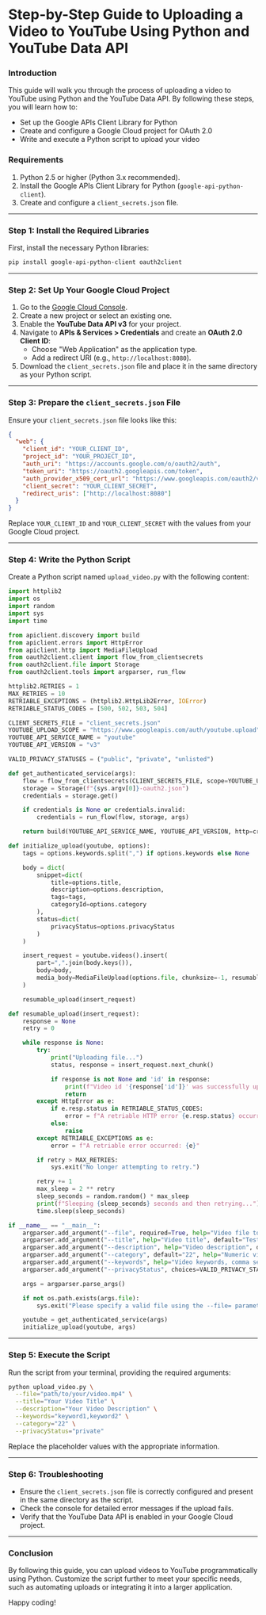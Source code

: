 # Step-by-Step Guide to Uploading a Video to YouTube Using Python and YouTube Data API

### Introduction
This guide will walk you through the process of uploading a video to YouTube using Python and the YouTube Data API. By following these steps, you will learn how to:

- Set up the Google APIs Client Library for Python
- Create and configure a Google Cloud project for OAuth 2.0
- Write and execute a Python script to upload your video

### Requirements
1. Python 2.5 or higher (Python 3.x recommended).
2. Install the Google APIs Client Library for Python (`google-api-python-client`).
3. Create and configure a `client_secrets.json` file.

---

### Step 1: Install the Required Libraries

First, install the necessary Python libraries:
```bash
pip install google-api-python-client oauth2client
```

---

### Step 2: Set Up Your Google Cloud Project
1. Go to the [Google Cloud Console](https://console.cloud.google.com/).
2. Create a new project or select an existing one.
3. Enable the **YouTube Data API v3** for your project.
4. Navigate to **APIs & Services > Credentials** and create an **OAuth 2.0 Client ID**:
   - Choose "Web Application" as the application type.
   - Add a redirect URI (e.g., `http://localhost:8080`).
5. Download the `client_secrets.json` file and place it in the same directory as your Python script.

---

### Step 3: Prepare the `client_secrets.json` File
Ensure your `client_secrets.json` file looks like this:

```json
{
  "web": {
    "client_id": "YOUR_CLIENT_ID",
    "project_id": "YOUR_PROJECT_ID",
    "auth_uri": "https://accounts.google.com/o/oauth2/auth",
    "token_uri": "https://oauth2.googleapis.com/token",
    "auth_provider_x509_cert_url": "https://www.googleapis.com/oauth2/v1/certs",
    "client_secret": "YOUR_CLIENT_SECRET",
    "redirect_uris": ["http://localhost:8080"]
  }
}
```

Replace `YOUR_CLIENT_ID` and `YOUR_CLIENT_SECRET` with the values from your Google Cloud project.

---

### Step 4: Write the Python Script

Create a Python script named `upload_video.py` with the following content:

```python
import httplib2
import os
import random
import sys
import time

from apiclient.discovery import build
from apiclient.errors import HttpError
from apiclient.http import MediaFileUpload
from oauth2client.client import flow_from_clientsecrets
from oauth2client.file import Storage
from oauth2client.tools import argparser, run_flow

httplib2.RETRIES = 1
MAX_RETRIES = 10
RETRIABLE_EXCEPTIONS = (httplib2.HttpLib2Error, IOError)
RETRIABLE_STATUS_CODES = [500, 502, 503, 504]

CLIENT_SECRETS_FILE = "client_secrets.json"
YOUTUBE_UPLOAD_SCOPE = "https://www.googleapis.com/auth/youtube.upload"
YOUTUBE_API_SERVICE_NAME = "youtube"
YOUTUBE_API_VERSION = "v3"

VALID_PRIVACY_STATUSES = ("public", "private", "unlisted")

def get_authenticated_service(args):
    flow = flow_from_clientsecrets(CLIENT_SECRETS_FILE, scope=YOUTUBE_UPLOAD_SCOPE)
    storage = Storage(f"{sys.argv[0]}-oauth2.json")
    credentials = storage.get()

    if credentials is None or credentials.invalid:
        credentials = run_flow(flow, storage, args)

    return build(YOUTUBE_API_SERVICE_NAME, YOUTUBE_API_VERSION, http=credentials.authorize(httplib2.Http()))

def initialize_upload(youtube, options):
    tags = options.keywords.split(",") if options.keywords else None

    body = dict(
        snippet=dict(
            title=options.title,
            description=options.description,
            tags=tags,
            categoryId=options.category
        ),
        status=dict(
            privacyStatus=options.privacyStatus
        )
    )

    insert_request = youtube.videos().insert(
        part=",".join(body.keys()),
        body=body,
        media_body=MediaFileUpload(options.file, chunksize=-1, resumable=True)
    )

    resumable_upload(insert_request)

def resumable_upload(insert_request):
    response = None
    retry = 0

    while response is None:
        try:
            print("Uploading file...")
            status, response = insert_request.next_chunk()

            if response is not None and 'id' in response:
                print(f"Video id '{response['id']}' was successfully uploaded.")
                return
        except HttpError as e:
            if e.resp.status in RETRIABLE_STATUS_CODES:
                error = f"A retriable HTTP error {e.resp.status} occurred: {e.content}"
            else:
                raise
        except RETRIABLE_EXCEPTIONS as e:
            error = f"A retriable error occurred: {e}"

        if retry > MAX_RETRIES:
            sys.exit("No longer attempting to retry.")

        retry += 1
        max_sleep = 2 ** retry
        sleep_seconds = random.random() * max_sleep
        print(f"Sleeping {sleep_seconds} seconds and then retrying...")
        time.sleep(sleep_seconds)

if __name__ == "__main__":
    argparser.add_argument("--file", required=True, help="Video file to upload")
    argparser.add_argument("--title", help="Video title", default="Test Title")
    argparser.add_argument("--description", help="Video description", default="Test Description")
    argparser.add_argument("--category", default="22", help="Numeric video category")
    argparser.add_argument("--keywords", help="Video keywords, comma separated", default="")
    argparser.add_argument("--privacyStatus", choices=VALID_PRIVACY_STATUSES, default="public", help="Video privacy status.")

    args = argparser.parse_args()

    if not os.path.exists(args.file):
        sys.exit("Please specify a valid file using the --file= parameter.")

    youtube = get_authenticated_service(args)
    initialize_upload(youtube, args)
```

---

### Step 5: Execute the Script

Run the script from your terminal, providing the required arguments:
```bash
python upload_video.py \
  --file="path/to/your/video.mp4" \
  --title="Your Video Title" \
  --description="Your Video Description" \
  --keywords="keyword1,keyword2" \
  --category="22" \
  --privacyStatus="private"
```

Replace the placeholder values with the appropriate information.

---

### Step 6: Troubleshooting
- Ensure the `client_secrets.json` file is correctly configured and present in the same directory as the script.
- Check the console for detailed error messages if the upload fails.
- Verify that the YouTube Data API is enabled in your Google Cloud project.

---

### Conclusion
By following this guide, you can upload videos to YouTube programmatically using Python. Customize the script further to meet your specific needs, such as automating uploads or integrating it into a larger application.

Happy coding!
